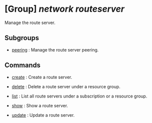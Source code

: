 # [Group] _network routeserver_

Manage the route server.

## Subgroups

- [peering](/Commands/network/routeserver/peering/readme.md)
: Manage the route server peering.

## Commands

- [create](/Commands/network/routeserver/_create.md)
: Create a route server.

- [delete](/Commands/network/routeserver/_delete.md)
: Delete a route server under a resource group.

- [list](/Commands/network/routeserver/_list.md)
: List all route servers under a subscription or a resource group.

- [show](/Commands/network/routeserver/_show.md)
: Show a route server.

- [update](/Commands/network/routeserver/_update.md)
: Update a route server.
